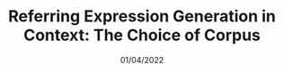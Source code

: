 ---
title: "Referring Expression Generation in Context: The Choice of Corpus"
collection: talks
type: "Invited talk"
permalink: /talks/01/04/2022-nlp-meets-linguistics
venue: "Workshop 'NLP Meets Linguistics'"
date: 01/04/2022
location: "Utrecht University, the Netherlands"
--- 